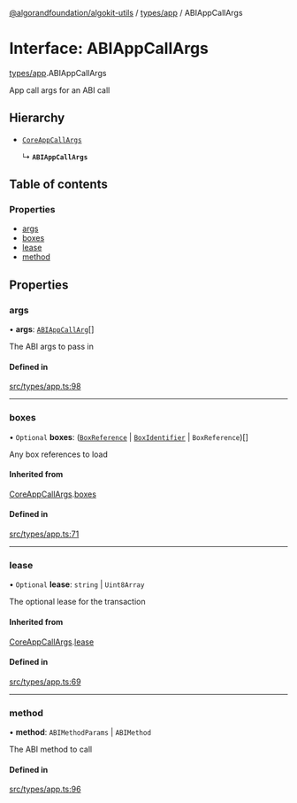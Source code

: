 [@algorandfoundation/algokit-utils](../README.md) / [types/app](../modules/types_app.md) / ABIAppCallArgs

# Interface: ABIAppCallArgs

[types/app](../modules/types_app.md).ABIAppCallArgs

App call args for an ABI call

## Hierarchy

- [`CoreAppCallArgs`](types_app.CoreAppCallArgs.md)

  ↳ **`ABIAppCallArgs`**

## Table of contents

### Properties

- [args](types_app.ABIAppCallArgs.md#args)
- [boxes](types_app.ABIAppCallArgs.md#boxes)
- [lease](types_app.ABIAppCallArgs.md#lease)
- [method](types_app.ABIAppCallArgs.md#method)

## Properties

### args

• **args**: [`ABIAppCallArg`](../modules/types_app.md#abiappcallarg)[]

The ABI args to pass in

#### Defined in

[src/types/app.ts:98](https://github.com/algorandfoundation/algokit-utils-ts/blob/main/src/types/app.ts#L98)

___

### boxes

• `Optional` **boxes**: ([`BoxReference`](types_app.BoxReference.md) \| [`BoxIdentifier`](../modules/types_app.md#boxidentifier) \| `BoxReference`)[]

Any box references to load

#### Inherited from

[CoreAppCallArgs](types_app.CoreAppCallArgs.md).[boxes](types_app.CoreAppCallArgs.md#boxes)

#### Defined in

[src/types/app.ts:71](https://github.com/algorandfoundation/algokit-utils-ts/blob/main/src/types/app.ts#L71)

___

### lease

• `Optional` **lease**: `string` \| `Uint8Array`

The optional lease for the transaction

#### Inherited from

[CoreAppCallArgs](types_app.CoreAppCallArgs.md).[lease](types_app.CoreAppCallArgs.md#lease)

#### Defined in

[src/types/app.ts:69](https://github.com/algorandfoundation/algokit-utils-ts/blob/main/src/types/app.ts#L69)

___

### method

• **method**: `ABIMethodParams` \| `ABIMethod`

The ABI method to call

#### Defined in

[src/types/app.ts:96](https://github.com/algorandfoundation/algokit-utils-ts/blob/main/src/types/app.ts#L96)
